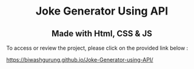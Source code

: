 <h1 align="center"> Joke Generator Using API</h1>
<h2 align="center">Made with Html, CSS & JS</h2>

To access or review the project, please click on the provided link below :

https://biwashgurung.github.io/Joke-Generator-using-API/